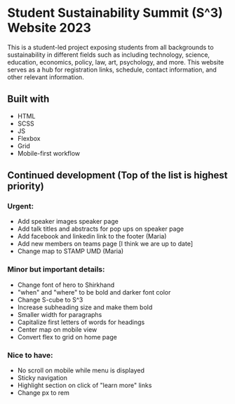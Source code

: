 # Student Sustainability Summit (S^3) Website 2023

This is a student-led project exposing students from all backgrounds to sustainability in different fields such as including technology, science, education, economics, policy, law, art, psychology, and more. This website serves as a hub for registration links, schedule, contact information, and other relevant information.

## Built with
- HTML
- SCSS
- JS
- Flexbox
- Grid
- Mobile-first workflow

## Continued development (Top of the list is highest priority)

### Urgent:
- Add speaker images speaker page
- Add talk titles and abstracts for pop ups on speaker page
- Add facebook and linkedin link to the footer (Maria)
- Add new members on teams page [I think we are up to date]
- Change map to STAMP UMD (Maria)

### Minor but important details:
- Change font of hero to Shirkhand
- "when" and "where" to be bold and darker font color
- Change S-cube to S^3
- Increase subheading size and make them bold
- Smaller width for paragraphs
- Capitalize first letters of words for headings
- Center map on mobile view
- Convert flex to grid on home page


### Nice to have:
- No scroll on mobile while menu is displayed
- Sticky navigation
- Highlight section on click of "learn more" links
- Change px to rem

